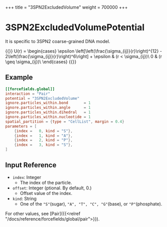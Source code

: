 +++
title = "3SPN2ExcludedVolume"
weight = 700000
+++

# 3SPN2ExcludedVolumePotential

It is specific to 3SPN2 coarse-grained DNA model.

{{<katex display>}}
U(r) =
\begin{cases}
\epsilon \left[\left(\frac{\sigma_{ij}}{r}\right)^{12} - 2\left(\frac{\sigma_{ij}}{r}\right)^6\right] + \epsilon & (r < \sigma_{ij})\\
0 & (r \geq \sigma_{ij})\\
\end{cases}
{{</katex>}}

## Example

```toml
[[forcefields.global]]
interaction = "Pair"
potential = "3SPN2ExcludedVolume"
ignore.particles_within.bond       = 1
ignore.particles_within.angle      = 1
ignore.particles_within.dihedral   = 1
ignore.particles_within.nucleotide = 1
spatial_partition = {type = "CellList", margin = 0.4}
parameters = [
    {index =   0, kind = "S"},
    {index =   1, kind = "A"},
    {index =   2, kind = "P"},
    {index =   3, kind = "S"},
]
```

## Input Reference

- `index`: Integer
  - The index of the particle.
- `offset`: Integer (ptional. By default, 0.)
  - Offset value of the index.
- `kind`: String
  - One of the `"S"`(sugar), `"A", "T", "C", "G"`(base), or `"P"`(phosphate).

For other values, see [Pair]({{<relref "/docs/reference/forcefields/global/pair">}}).
